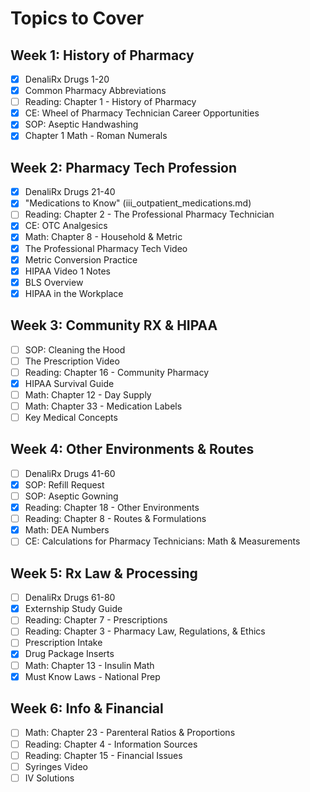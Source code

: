 # Topics to Cover

## Week 1: History of Pharmacy

- [x] DenaliRx Drugs 1-20
- [x] Common Pharmacy Abbreviations
- [ ] Reading: Chapter 1 - History of Pharmacy
- [x] CE: Wheel of Pharmacy Technician Career Opportunities
- [x] SOP: Aseptic Handwashing
- [x] Chapter 1 Math - Roman Numerals

## Week 2: Pharmacy Tech Profession

- [x] DenaliRx Drugs 21-40
- [x] "Medications to Know" (iii_outpatient_medications.md)
- [ ] Reading: Chapter 2 - The Professional Pharmacy Technician
- [x] CE: OTC Analgesics
- [x] Math: Chapter 8 - Household & Metric
- [x] The Professional Pharmacy Tech Video
- [x] Metric Conversion Practice
- [x] HIPAA Video 1 Notes
- [x] BLS Overview
- [x] HIPAA in the Workplace

## Week 3: Community RX & HIPAA

- [ ] SOP: Cleaning the Hood
- [ ] The Prescription Video
- [ ] Reading: Chapter 16 - Community Pharmacy
- [x] HIPAA Survival Guide
- [ ] Math: Chapter 12 - Day Supply
- [ ] Math: Chapter 33 - Medication Labels
- [ ] Key Medical Concepts

## Week 4: Other Environments & Routes

- [ ] DenaliRx Drugs 41-60
- [x] SOP: Refill Request
- [ ] SOP: Aseptic Gowning
- [x] Reading: Chapter 18 - Other Environments
- [ ] Reading: Chapter 8 - Routes & Formulations
- [x] Math: DEA Numbers
- [ ] CE: Calculations for Pharmacy Technicians: Math & Measurements

## Week 5: Rx Law & Processing

- [ ] DenaliRx Drugs 61-80
- [x] Externship Study Guide
- [ ] Reading: Chapter 7 - Prescriptions
- [ ] Reading: Chapter 3 - Pharmacy Law, Regulations, & Ethics
- [ ] Prescription Intake
- [x] Drug Package Inserts
- [ ] Math: Chapter 13 - Insulin Math
- [x] Must Know Laws - National Prep

## Week 6: Info & Financial

- [ ] Math: Chapter 23 - Parenteral Ratios & Proportions
- [ ] Reading: Chapter 4 - Information Sources
- [ ] Reading: Chapter 15 - Financial Issues
- [ ] Syringes Video
- [ ] IV Solutions

